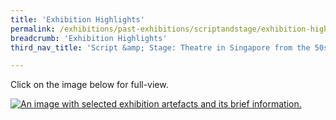 ```yaml
---
title: 'Exhibition Highlights'
permalink: /exhibitions/past-exhibitions/scriptandstage/exhibition-highlights/
breadcrumb: 'Exhibition Highlights'
third_nav_title: 'Script &amp; Stage: Theatre in Singapore from the 50s to 80s'

---
```



<p>Click on the image below for full-view.</p>

<a href="/images/event-images/script-and-stage-onsite/script-and-stage-exhibition-highlights-1-high.jpg"><img src="/images/event-images/script-and-stage-onsite/script-and-stage-exhibition-highlights-1-low.jpg" alt="An image with selected exhibition artefacts and its brief information."></a>
